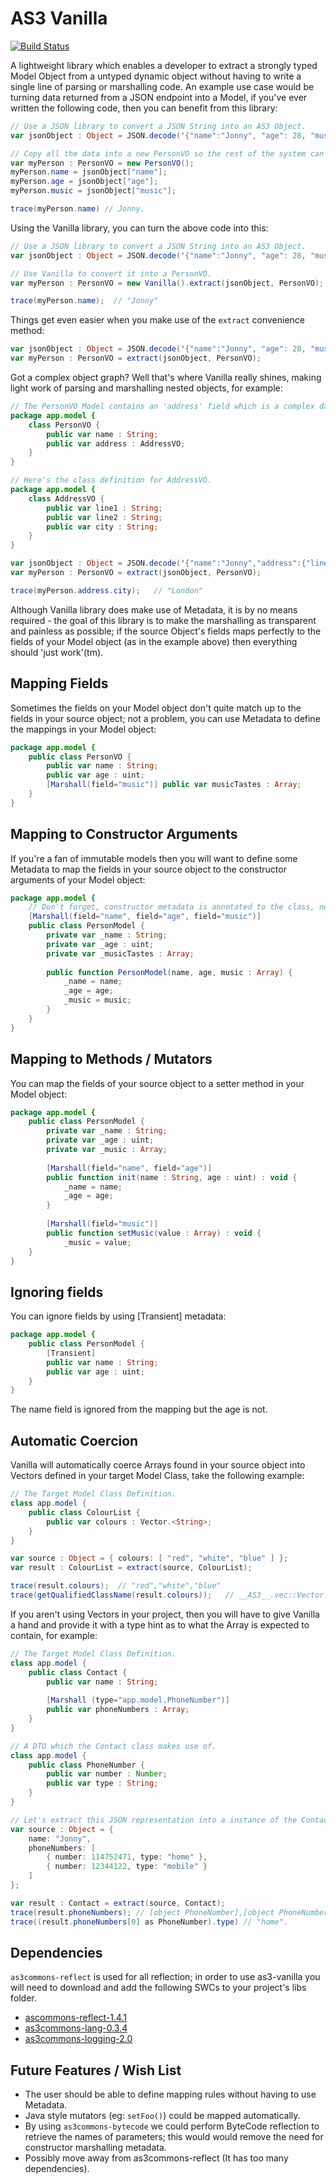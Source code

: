 AS3 Vanilla
===========

[![Build Status](https://travis-ci.org/nguyenbs/as3-travisci-test.svg?branch=master)](https://travis-ci.org/nguyenbs/as3-travisci-test)

A lightweight library which enables a developer to extract a strongly typed Model Object from a untyped dynamic object 
without having to write a single line of parsing or marshalling code.  An example use case would be turning data 
returned from a JSON endpoint into a Model, if you've ever written the following code, then you can benefit from this 
library:

```actionscript
// Use a JSON library to convert a JSON String into an AS3 Object.
var jsonObject : Object = JSON.decode('{"name":"Jonny", "age": 28, "music":["nin","mew"]}');

// Copy all the data into a new PersonVO so the rest of the system can use it.
var myPerson : PersonVO = new PersonVO();
myPerson.name = jsonObject["name"];
myPerson.age = jsonObject["age"];
myPerson.music = jsonObject["music"];

trace(myPerson.name) // Jonny.
```

Using the Vanilla library, you can turn the above code into this:

```actionscript
// Use a JSON library to convert a JSON String into an AS3 Object.
var jsonObject : Object = JSON.decode('{"name":"Jonny", "age": 28, "music":["nin","mew"]}');

// Use Vanilla to convert it into a PersonVO.
var myPerson : PersonVO = new Vanilla().extract(jsonObject, PersonVO);

trace(myPerson.name);  // "Jonny"
```

Things get even easier when you make use of the `extract` convenience method:

```actionscript
var jsonObject : Object = JSON.decode('{"name":"Jonny", "age": 28, "music":["nin","mew"]}');
var myPerson : PersonVO = extract(jsonObject, PersonVO);
```

Got a complex object graph?  Well that's where Vanilla really shines, making light work of parsing and 
marshalling nested objects, for example:

```actionscript
// The PersonVO Model contains an 'address' field which is a complex datatype (AddressVO).
package app.model {
	class PersonVO {
		public var name : String;
		public var address : AddressVO;
	}
}

// Here's the class definition for AddressVO.
package app.model {
	class AddressVO {
		public var line1 : String;
		public var line2 : String;
		public var city : String;
	}
}

var jsonObject : Object = JSON.decode('{"name":"Jonny","address":{"line1":"My House","line2":"My Road","city":"London"}}');
var myPerson : PersonVO = extract(jsonObject, PersonVO);

trace(myPerson.address.city);	// "London"
```

Although Vanilla library does make use of Metadata, it is by no means required - the goal of this library
is to make the marshalling as transparent and painless as possible; if the source Object's fields maps perfectly to
the fields of your Model object (as in the example above) then everything should 'just work'(tm).


Mapping Fields
--------------
Sometimes the fields on your Model object don't quite match up to the fields in your source object; not a problem, 
you can use Metadata to define the mappings in your Model object:

```actionscript
package app.model {
	public class PersonVO {
		public var name : String;
		public var age : uint;
		[Marshall(field="music")] public var musicTastes : Array;
	}
}
```


Mapping to Constructor Arguments
--------------------------------
If you're a fan of immutable models then you will want to define some Metadata to map the fields in your source object
to the constructor arguments of your Model object:

```actionscript
package app.model {
	// Don't forget, constructor metadata is annotated to the class, not the constructor method!
	[Marshall(field="name", field="age", field="music")]
	public class PersonModel {
		private var _name : String;
		private var _age : uint;
		private var _musicTastes : Array;
	
    	public function PersonModel(name, age, music : Array) {
    		_name = name;
    		_age = age;
    		_music = music;
    	}
    }
}
```


Mapping to Methods / Mutators
-----------------------------
You can map the fields of your source object to a setter method in your Model object:

```actionscript
package app.model {
	public class PersonModel {
		private var _name : String;
		private var _age : uint;
		private var _music : Array;
		
		[Marshall(field="name", field="age")]
		public function init(name : String, age : uint) : void {
			_name = name;
			_age = age;
		}
		
		[Marshall(field="music")]
		public function setMusic(value : Array) : void {
			_music = value;
    }
}
```


Ignoring fields
-----------------------------
You can ignore fields by using [Transient] metadata:

```actionscript
package app.model {
	public class PersonModel {
		[Transient]
		public var name : String;
		public var age : uint;
	}
}
```
The name field is ignored from the mapping but the age is not.


Automatic Coercion
------------------
Vanilla will automatically coerce Arrays found in your source object into Vectors defined in your target Model
Class, take the following example:

```actionscript
// The Target Model Class Definition.
class app.model {
	public class ColourList {
		public var colours : Vector.<String>;
	}
}

var source : Object = { colours: [ "red", "white", "blue" ] };
var result : ColourList = extract(source, ColourList); 

trace(result.colours);	// "red","white","blue"
trace(getQualifiedClassName(result.colours));	// __AS3__.vec::Vector.<String>
```

If you aren't using Vectors in your project, then you will have to give Vanilla a hand and provide it with a type hint
as to what the Array is expected to contain, for example:

```actionscript
// The Target Model Class Definition.
class app.model {
	public class Contact {
		public var name : String;
		
		[Marshall (type="app.model.PhoneNumber")]
		public var phoneNumbers : Array;
	}
}

// A DTO which the Contact class makes use of.
class app.model {
	public class PhoneNumber {
		public var number : Number;
		public var type : String;
	}
}

// Let's extract this JSON representation into a instance of the Contact model.
var source : Object = { 
	name: "Jonny", 
	phoneNumbers: [ 
		{ number: 114752471, type: "home" }, 
		{ number: 12344122, type: "mobile" } 
	] 
};

var result : Contact = extract(source, Contact); 
trace(result.phoneNumbers); // [object PhoneNumber],[object PhoneNumber]
trace((result.phoneNumbers[0] as PhoneNumber).type)	// "home".
```

Dependencies
------------
`as3commons-reflect` is used for all reflection; in order to use as3-vanilla you will need to download and add
the following SWCs to your project's libs folder.

* [ascommons-reflect-1.4.1](http://projects.yoolab.org/maven/content/repositories/releases/org/as3commons/as3commons-reflect/1.4.1/as3commons-reflect-1.4.1.swc)
* [as3commons-lang-0.3.4](http://projects.yoolab.org/maven/content/repositories/releases/org/as3commons/as3commons-lang/0.3.4/as3commons-lang-0.3.4.swc)
* [as3commons-logging-2.0](http://projects.yoolab.org/maven/content/repositories/releases/org/as3commons/as3commons-logging/2.0/as3commons-logging-2.0.swc)

Future Features / Wish List
---------------------------
* The user should be able to define mapping rules without having to use Metadata.
* Java style mutators (eg: `setFoo()`) could be mapped automatically.
* By using `as3commons-bytecode` we could perform ByteCode reflection to retrieve the names of parameters; this would 
would remove the need for constructor marshalling metadata.
* Possibly move away from as3commons-reflect (It has too many dependencies).
